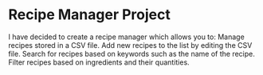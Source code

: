 # Recipe Manager Project

I have decided to create a recipe manager which allows you to:
Manage recipes stored in a CSV file.
Add new recipes to the list by editing the CSV file.
Search for recipes based on keywords such as the name of the recipe.
Filter recipes based on ingredients and their quantities.

